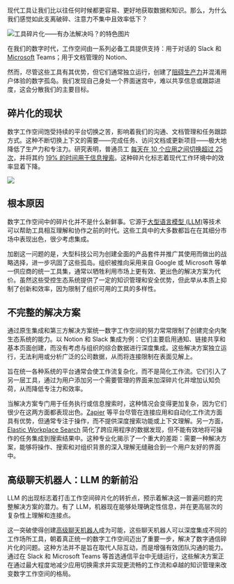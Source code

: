 
<!--
title: 工具碎片化有办法解决吗？
cover: https://cdn.thenewstack.io/media/2024/04/3160e525-digital-workspace-fragmentation-chatbot2.jpg
-->

现代工具让我们比以往任何时候都更容易、更好地获取数据和知识。那么，为什么我们感觉如此支离破碎、注意力不集中且效率低下？


![工具碎片化——有办法解决吗？的特色图片](https://cdn.thenewstack.io/media/2024/04/3160e525-digital-workspace-fragmentation-chatbot2-1024x576.jpg)

在我们的数字时代，工作空间由一系列必备工具提供支持：用于对话的 Slack 和 [Microsoft](https://news.microsoft.com/?utm_content=inline+mention) Teams；用于文档管理的 Notion、

然而，尽管这些工具有其优势，但它们通常独立运行，创建了[阻碍生产力](https://thenewstack.io/productivity-paradox-productivity-in-the-age-of-knowledge-work/)并混淆用户体验的数字孤岛。我们发现自己身处一个界面迷宫中，难以共享信息或跟踪进度，这会分散我们的主要目标。

## 碎片化的现状

数字工作空间饱受持续的平台切换之苦，影响着我们的沟通、文档管理和任务跟踪方式。这种不断切换上下文的需要——完成任务、访问文档或更新项目——极大地降低了生产力和专注力。研究表明，普通员工 [每天在 10 个应用之间切换超过 25 次](https://asana.com/press/releases/pr/asana-anatomy-of-work-index-2021-work-about-work-is-dominating-in-a-distributed-world/65e2389a-295d-42ba-bbf7-a25d74eec431)，并将其约 [19% 的时间用于信息搜索](https://www.mckinsey.com/industries/technology-media-and-telecommunications/our-insights/the-social-economy)。这种碎片化标志着现代工作环境中的效率显着下降。

![](https://cdn.thenewstack.io/media/2024/04/5d5f32ce-app-fragmentation.png)

## 根本原因

数字工作空间中的碎片化并不是什么新鲜事。它源于[大型语言模型 (LLM)](https://thenewstack.io/llm/)等技术可以帮助工具相互理解和协作之前的时代。这些工具中的大多数都旨在在其细分市场中表现出色，很少考虑集成。

加剧这一问题的是，大型科技公司为创建全面的产品套件并推广其使用而做出的战略选择，进一步巩固了这些孤岛。组织被推向采用来自 Google 或 Microsoft 等单一供应商的统一工具集，通常以牺牲利用市场上更有效、更出色的解决方案为代价。虽然这些受控生态系统提供了一定的知识管理和安全优势，但此举从本质上抑制了创新和效率，因为限制了组织可用的工具的多样性。

## 不完整的解决方案

通过原生集成和第三方解决方案统一数字工作空间的努力常常限制了创建完全内聚生态系统的能力。以 Notion 和 Slack 集成为例：它们主要启用通知、链接共享和基本页面创建，而没有考虑与组织的综合数据进行深度集成。这些解决方案独立运行，无法利用或分析广泛的公司数据，从而将连接限制在表面见解上。

旨在统一各种系统的平台通常会使工作流复杂化，而不是简化工作流。它们引入了另一层工具，通过为用户添加另一个需要管理的界面来加深碎片化并增加认知负荷，从而降低专注力和效率。

当解决方案专门用于任务执行或信息搜索时，这种情况会变得更加复杂，因为它们很少在这两方面都表现出色。[Zapier](https://zapier.com/) 等平台尽管在连接应用和自动化工作流方面具有优势，但通常专注于操作，而不提供深度搜索功能或上下文理解。另一方面，[Elastic Workplace Search](https://www.elastic.co/enterprise-search/workplace-search) 简化了跨应用程序的数据发现，但不能有效地将可操作的任务集成到搜索结果中。这种专业化揭示了一个重大的差距：需要一种解决方案，能够将操作、搜索和对组织背景的深入理解无缝融合到一个用户友好的界面中。

## 高级聊天机器人：LLM 的新前沿

LLM 的出现标志着打击工作空间碎片化的转折点，预示着解决这一普遍问题的完整解决方案的潜力。有了 LLM，机器现在能够处理确定性信息，并在更高层次的复杂性上理解和连接点。

这一突破使得创建[高级聊天机器人](https://thenewstack.io/simplifying-chatbot-development-for-the-information-age/)成为可能，这些聊天机器人可以深度集成不同的工作场所工具，朝着真正统一的数字工作空间迈出了重要一步，解决了数字通信碎片化的问题。这种方法并不是旨在取代人际互动，而是增强有效团队沟通的能力。
通过在 Slack 和 Microsoft Teams 等首选通信平台中无缝运行，这些解决方案正在通过最大程度地减少应用切换需求并实现更流畅的工作流和卓越的知识管理来改变数字工作空间的格局。
